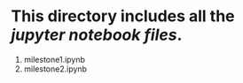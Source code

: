 # This directory includes all the *jupyter notebook files*.

1. milestone1.ipynb
2. milestone2.ipynb